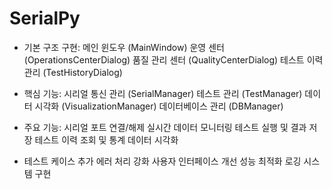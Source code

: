 # SerialPy
- 기본 구조 구현:
메인 윈도우 (MainWindow)
운영 센터 (OperationsCenterDialog)
품질 관리 센터 (QualityCenterDialog)
테스트 이력 관리 (TestHistoryDialog)

- 핵심 기능:
시리얼 통신 관리 (SerialManager)
테스트 관리 (TestManager)
데이터 시각화 (VisualizationManager)
데이터베이스 관리 (DBManager)

- 주요 기능:
시리얼 포트 연결/해제
실시간 데이터 모니터링
테스트 실행 및 결과 저장
테스트 이력 조회 및 통계
데이터 시각화

- 테스트 케이스 추가
에러 처리 강화
사용자 인터페이스 개선
성능 최적화
로깅 시스템 구현